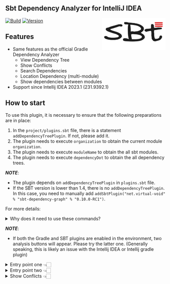 Sbt Dependency Analyzer for IntelliJ IDEA
---------

<img src="./logo.png" width = "200" height = "100" alt="logo" align="right" />

[![Build](https://github.com/bitlap/intellij-sbt-dependency-analyzer/actions/workflows/ScalaCI.yml/badge.svg)](https://github.com/bitlap/intellij-sbt-dependency-analyzer/actions/workflows/ScalaCI.yml)
[![Version](https://img.shields.io/jetbrains/plugin/v/22427-sbt-dependency-analyzer?label=version)](https://plugins.jetbrains.com/plugin/22427-sbt-dependency-analyzer)

## Features

- Same features as the official Gradle Dependency Analyzer
  - View Dependency Tree
  - Show Conflicts
  - Search Dependencies
  - Location Dependency (multi-module)
  - Show dependencies between modules
- Support since Intellij IDEA 2023.1 (231.9392.1)

## How to start

To use this plugin, it is necessary to ensure that the following preparations are in place:

1. In the `project/plugins.sbt` file, there is a statement `addDependencyTreePlugin`. If not, please add it.
2. The plugin needs to execute `organization` to obtain the current module `organization`. 
3. The plugin needs to execute `moduleName` to obtain the all sbt modules.
4. The plugin needs to execute `dependencyDot` to obtain the all dependency trees.

_**NOTE**_:
- The plugin depends on `addDependencyTreePlugin` in `plugins.sbt` file.
- If the SBT version is lower than 1.4, there is no `addDependencyTreePlugin`. In this case, you need to manually add `addSbtPlugin("net.virtual-void" % "sbt-dependency-graph" % "0.10.0-RC1")`.

For more details:
<details>
<summary>Why does it need to use these commands?</summary>
1. The plugin will take the last result of the `organization` command as the `groupId`. Therefore, the module must have set `organization`.</br>
2. For multi-module projects, if root module doesn't use `ThisBuild` or `inThisBuild` to set `organization`, then each module must be configured with `organization` in order to correctly analyze the dependencies between modules (such as: module A `dependsOn` module B).</br>
3. To verify if `organization` is correctly configured, you can execute `organization` in the sbt shell. If not configured, the `organization` is a module name, which will not be able to analyze the modules that the current module depends on.</br>
4. The plugin will take the sbt module name to check `artifactId` in dependency trees.</br> 
</details>


_**NOTE**_:
- If both the Gradle and SBT plugins are enabled in the environment, two analysis buttons will appear. Please try the latter one. (Generally speaking, this is likely an issue with the Intellij IDEA or Intellij gradle plugin)

<details>
<summary>Entry point one 👈🏻</summary>

![](./docs/gotoAnalyze1.png)

</details>

<details>
<summary>Entry point two 👈🏻</summary>

![](./docs/gotoAnalyze2.png)

</details>


<details>
<summary>Show Conflicts 👈🏻</summary>

![](./docs/scalaJSDependencyTree.png)

</details>